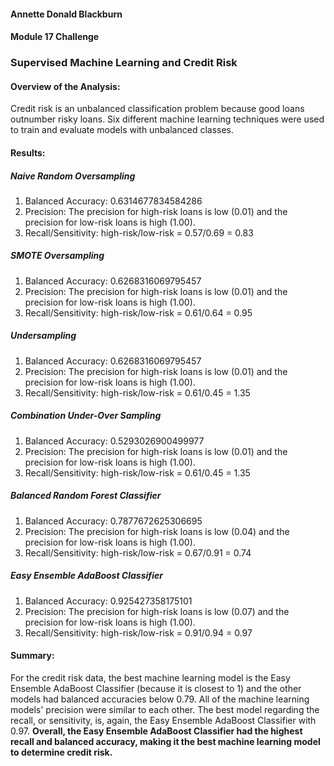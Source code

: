 #### Annette Donald Blackburn
#### Module 17 Challenge
### Supervised Machine Learning and Credit Risk

#### Overview of the Analysis:
Credit risk is an unbalanced classification problem because good loans outnumber risky loans. Six different machine learning techniques were used to train and evaluate models with unbalanced classes. 

#### Results:

##### Naive Random Oversampling
1. Balanced Accuracy: 0.6314677834584286
2. Precision: The precision for high-risk loans is low (0.01) and the precision for low-risk loans is high (1.00).
3. Recall/Sensitivity: high-risk/low-risk = 0.57/0.69 = 0.83

##### SMOTE Oversampling
1. Balanced Accuracy: 0.6268316069795457
2. Precision: The precision for high-risk loans is low (0.01) and the precision for low-risk loans is high (1.00).
3. Recall/Sensitivity: high-risk/low-risk = 0.61/0.64 = 0.95 

##### Undersampling
1. Balanced Accuracy: 0.6268316069795457
2. Precision: The precision for high-risk loans is low (0.01) and the precision for low-risk loans is high (1.00).
3. Recall/Sensitivity: high-risk/low-risk = 0.61/0.45 = 1.35

##### Combination Under-Over Sampling
1. Balanced Accuracy: 0.5293026900499977
2. Precision: The precision for high-risk loans is low (0.01) and the precision for low-risk loans is high (1.00).
3. Recall/Sensitivity: high-risk/low-risk = 0.61/0.45 = 1.35

##### Balanced Random Forest Classifier
1. Balanced Accuracy: 0.7877672625306695
2. Precision: The precision for high-risk loans is low (0.04) and the precision for low-risk loans is high (1.00).
3. Recall/Sensitivity: high-risk/low-risk = 0.67/0.91 = 0.74

##### Easy Ensemble AdaBoost Classifier
1. Balanced Accuracy: 0.925427358175101
2. Precision: The precision for high-risk loans is low (0.07) and the precision for low-risk loans is high (1.00).
3. Recall/Sensitivity: high-risk/low-risk = 0.91/0.94 = 0.97


#### Summary: 
For the credit risk data, the best machine learning model is the Easy Ensemble AdaBoost Classifier (because it is closest to 1) and the other models had balanced accuracies below 0.79. All of the machine learning models' precision were similar to each other. The best model regarding the recall, or sensitivity, is, again, the Easy Ensemble AdaBoost Classifier with 0.97.  __Overall, the Easy Ensemble AdaBoost Classifier had the highest recall and balanced accuracy, making it the best machine learning model to determine credit risk.__